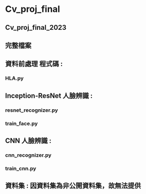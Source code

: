 # Cv_proj_final
## Cv_proj_final_2023
## 完整檔案
## 資料前處理 程式碼 : 
### HLA.py 

## Inception-ResNet 人臉辨識 :
### resnet_recognizer.py
### train_face.py

## CNN 人臉辨識 :
### cnn_recognizer.py
### train_cnn.py

## 資料集 : 因資料集為非公開資料集，故無法提供
